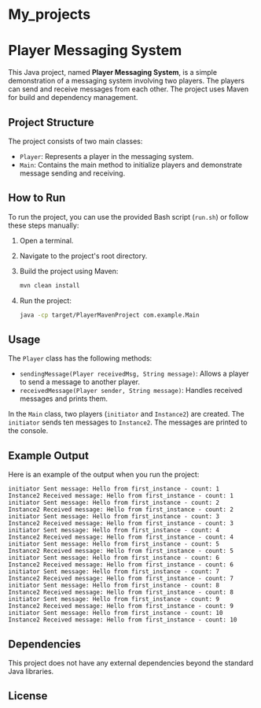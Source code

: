 # My_projects
# Player Messaging System

This Java project, named **Player Messaging System**, is a simple demonstration of a messaging system involving two players. The players can send and receive messages from each other. The project uses Maven for build and dependency management.

## Project Structure

The project consists of two main classes:

- `Player`: Represents a player in the messaging system.
- `Main`: Contains the main method to initialize players and demonstrate message sending and receiving.

## How to Run

To run the project, you can use the provided Bash script (`run.sh`) or follow these steps manually:

1. Open a terminal.

2. Navigate to the project's root directory.

3. Build the project using Maven:

   ```bash
   mvn clean install
   ```

4. Run the project:

   ```bash
   java -cp target/PlayerMavenProject com.example.Main
   ```

## Usage

The `Player` class has the following methods:

- `sendingMessage(Player receivedMsg, String message)`: Allows a player to send a message to another player.
- `receivedMessage(Player sender, String message)`: Handles received messages and prints them.

In the `Main` class, two players (`initiator` and `Instance2`) are created. The `initiator` sends ten messages to `Instance2`. The messages are printed to the console.

## Example Output

Here is an example of the output when you run the project:

```
initiator Sent message: Hello from first_instance - count: 1
Instance2 Received message: Hello from first_instance - count: 1
initiator Sent message: Hello from first_instance - count: 2
Instance2 Received message: Hello from first_instance - count: 2
initiator Sent message: Hello from first_instance - count: 3
Instance2 Received message: Hello from first_instance - count: 3
initiator Sent message: Hello from first_instance - count: 4
Instance2 Received message: Hello from first_instance - count: 4
initiator Sent message: Hello from first_instance - count: 5
Instance2 Received message: Hello from first_instance - count: 5
initiator Sent message: Hello from first_instance - count: 6
Instance2 Received message: Hello from first_instance - count: 6
initiator Sent message: Hello from first_instance - count: 7
Instance2 Received message: Hello from first_instance - count: 7
initiator Sent message: Hello from first_instance - count: 8
Instance2 Received message: Hello from first_instance - count: 8
initiator Sent message: Hello from first_instance - count: 9
Instance2 Received message: Hello from first_instance - count: 9
initiator Sent message: Hello from first_instance - count: 10
Instance2 Received message: Hello from first_instance - count: 10
```

## Dependencies

This project does not have any external dependencies beyond the standard Java libraries.

## License


